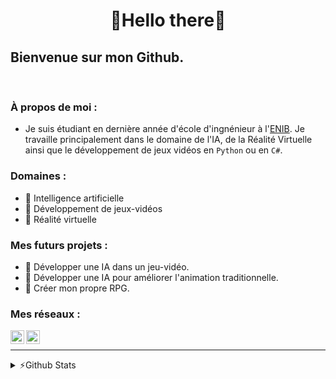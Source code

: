 <h1 align="center"> 🦉Hello there🦉</h1>

## Bienvenue sur mon Github.

<br />

### À propos de moi :

- Je suis étudiant en dernière année d'école d'ingnénieur à l'[ENIB][enib_web]. Je travaille principalement dans le domaine de l'IA, de la Réalité Virtuelle ainsi que le développement de jeux vidéos en `Python` ou en `C#`.

### Domaines :

- 🦉 Intelligence artificielle
- 🦉 Développement de jeux-vidéos
- 🦉 Réalité virtuelle

### Mes futurs projets :

- 🤜 Développer une IA dans un jeu-vidéo.
- 🤜 Développer une IA pour améliorer l'animation traditionnelle.
- 🤜 Créer mon propre RPG.

### Mes réseaux :

[<img align="left" alt="LVBrand" width="22px" src="https://cdn.jsdelivr.net/npm/simple-icons@3.8.0/icons/github.svg" />][github]
[<img align="left" alt="lucas-brand-00b6651a6 | LinkedIn" width="22px" src="https://cdn.jsdelivr.net/npm/simple-icons@v3/icons/linkedin.svg" />][linkedin]

<br />

---
<details>
  <summary>⚡️Github Stats</summary>
  <img align="left" alt="LVBrand's Github Stats" src="https://github-readme-stats.vercel.app/api?username=LVBrand&show_icons=true&hide_border=true&hide=stars&include_all_commits=true"/>
</details>

[enib_web]: https://www.enib.fr/fr/
[linkedin]: https://www.linkedin.com/in/lucas-brand-00b6651a6/
[github]: https://github.com/LVBrand
